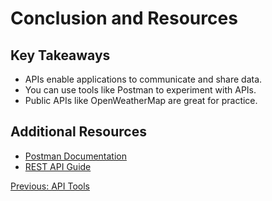 # Conclusion and Resources

## Key Takeaways
- APIs enable applications to communicate and share data.
- You can use tools like Postman to experiment with APIs.
- Public APIs like OpenWeatherMap are great for practice.

## Additional Resources
- [Postman Documentation](https://learning.postman.com/)
- [REST API Guide](https://restfulapi.net/)

[Previous: API Tools](4-api-tools.md)
